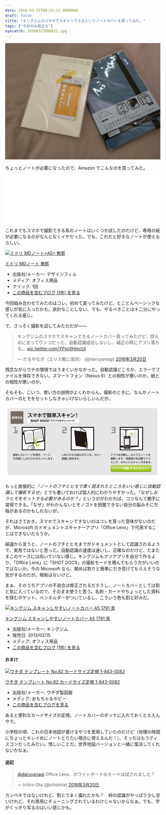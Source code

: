 ```yaml
---
date: 2016-03-21T08:32:13.0000000
draft: false
title: "キングジムのスマホでスキャンできるというノートカバーを買ってみた。"
tags: ["今日のお役立ち"]
eyecatch: 20160321080621.jpg
---
```

<p><span itemscope itemtype="http://schema.org/Photograph"><img src="20160321080621.jpg" alt="f:id:daruyanagi:20160321080621j:plain" title="f:id:daruyanagi:20160321080621j:plain" class="hatena-fotolife" itemprop="image"></span></p><p>ちょっとノートが必要になったので、Amazon でこんなのを買ってみた。</p><p><iframe src="//hatenablog-parts.com/embed?url=http%3A%2F%2Fwww.kingjim.co.jp%2Fproducts%2Ffile%2Fbrand%2Fcover.html" title="スマホでスキャンしやすいノートカバー | ブランドで探す | ファイルとテプラのキングジム" class="embed-card embed-webcard" scrolling="no" frameborder="0" style="display: block; width: 100%; height: 155px; max-width: 500px; margin: 10px 0px;"></iframe></p><p>これまでもスマホで撮影できる系のノートはいくつか試したのだけど、専用の紙が必要になるのがなんとなくイヤだった。でも、これだと好きなノートが使えるらしい。</p><p><div class="hatena-asin-detail"><a href="http://www.amazon.co.jp/exec/obidos/ASIN/B003CT47ZK/bestylesnet-22/"><img src="http://ecx.images-amazon.com/images/I/419Fe%2BIDK6L._SL160_.jpg" class="hatena-asin-detail-image" alt="ミドリ MDノート<A5> 無罫" title="ミドリ MDノート<A5> 無罫"></a><div class="hatena-asin-detail-info"><p class="hatena-asin-detail-title"><a href="http://www.amazon.co.jp/exec/obidos/ASIN/B003CT47ZK/bestylesnet-22/">ミドリ MDノート<A5> 無罫</a></p><ul><li><span class="hatena-asin-detail-label">出版社/メーカー:</span> デザインフィル</li><li><span class="hatena-asin-detail-label">メディア:</span> オフィス用品</li><li> <span class="hatena-asin-detail-label">クリック</span>: 1回</li><li><a href="http://d.hatena.ne.jp/asin/B003CT47ZK/bestylesnet-22" target="_blank">この商品を含むブログ (1件) を見る</a></li></ul></div><div class="hatena-asin-detail-foot"></div></div></p><p>今回組み合わせてみたのはコレ。初めて買ってみたけど、とことんベーシックな感じが気に入ったかも。余計なことしない、でも、やるべきことは十二分にやってくれる感じ。</p><p>で、さっそく撮影を試してみたのだが――</p><p><blockquote class="twitter-tweet" data-lang="ja"><p lang="ja" dir="ltr">キングジムのスマホでスキャンできるノートカバー買ってみたけど、控えめに言ってウンコだった。自動認識成功しないし、補正の時にアプリ落ちる。 <a href="https://t.co/YPyc0HmcUi">pic.twitter.com/YPyc0HmcUi</a></p>&mdash; だるやなぎ（エリス教に改宗） (@daruyanagi) <a href="https://twitter.com/daruyanagi/status/711686572198920192">2016年3月20日</a></blockquote><script async src="//platform.twitter.com/widgets.js" charset="utf-8"></script></p><p>残念ながらウチの環境ではうまくいかなかった。自動認識どころか、エラーでファイルを保存できない。スマートフォン（Nexus 6）との相性が悪いのか、紙との相性が悪いのか。</p><p>そもそも、こいつ、使い方の説明がよくわからん。撮影のときに、なんかノートカバーのヒモをセットしなきゃいけないらしいんだが。</p><p><span itemscope itemtype="http://schema.org/Photograph"><img src="20160321081407.png" alt="f:id:daruyanagi:20160321081407p:plain" title="f:id:daruyanagi:20160321081407p:plain" class="hatena-fotolife" itemprop="image"></span></p><p>もっと直接的に<i>「ノートのフチとヒモで黒く囲まれたところをいい感じに自動認識して撮影するぜ」</i>とでも書いておけば個人的にわかりやすかった。<i>「なぜしおりヒモをセットする必要があるのか？」</i>というのがわかれば、コツなんて勝手に習得できる。「なぜ」がわかんないとモノゴトを把握できない自分の脳みそに欠陥があるのかもしれないが。</p><p>それはさておき。スマホでスキャンできないのはコレを買った意味がないのだが、Microsoft のドキュメントスキャナーアプリ「Office Lens」で代用することはできないだろうか。</p><p>結論から言うと、ノートのフチとヒモまでがドキュメントとして認識されるようで、実用ではないと思った。自動認識の速度は速いし、正確なのだけど、たまたまこのケースには向いていない感じ。キングジムもクソアプリを自分で作るより、「Office Lens」に「SHOT DOCS」の撮影モードを積んでもらう方がいいのではないか。今の Microsoft なら、頼めば割りと簡単に引き受けてもらえそうな気がするのだが。根拠はないけど。</p><p>まぁ、そのうちアプリの不具合は修正されるだろうし、ノートカバーとしては割と気に入っているので、そのまま使うと思う。名刺・カードやちょっとした資料を挟むポケット、ペンホルダーがついているし、こういう色も割と好みだ。</p><p><div class="hatena-asin-detail"><a href="http://www.amazon.co.jp/exec/obidos/ASIN/B00BB3MMPG/bestylesnet-22/"><img src="http://ecx.images-amazon.com/images/I/41ICuPYhi8L._SL160_.jpg" class="hatena-asin-detail-image" alt="キングジム スキャンしやすいノートカバー  A5 1791 青" title="キングジム スキャンしやすいノートカバー  A5 1791 青"></a><div class="hatena-asin-detail-info"><p class="hatena-asin-detail-title"><a href="http://www.amazon.co.jp/exec/obidos/ASIN/B00BB3MMPG/bestylesnet-22/">キングジム スキャンしやすいノートカバー  A5 1791 青</a></p><ul><li><span class="hatena-asin-detail-label">出版社/メーカー:</span> キングジム</li><li><span class="hatena-asin-detail-label">発売日:</span> 2013/02/15</li><li><span class="hatena-asin-detail-label">メディア:</span> オフィス用品</li><li><a href="http://d.hatena.ne.jp/asin/B00BB3MMPG/bestylesnet-22" target="_blank">この商品を含むブログ (1件) を見る</a></li></ul></div><div class="hatena-asin-detail-foot"></div></div></p>

<div class="section">
<h4>おまけ</h4>
<p><div class="hatena-asin-detail"><a href="http://www.amazon.co.jp/exec/obidos/ASIN/B001VB8EFA/bestylesnet-22/"><img src="http://ecx.images-amazon.com/images/I/41m4hj3WxJL._SL160_.jpg" class="hatena-asin-detail-image" alt="ウチダ テンプレート No.82 カードサイズ定規 1-843-0082" title="ウチダ テンプレート No.82 カードサイズ定規 1-843-0082"></a><div class="hatena-asin-detail-info"><p class="hatena-asin-detail-title"><a href="http://www.amazon.co.jp/exec/obidos/ASIN/B001VB8EFA/bestylesnet-22/">ウチダ テンプレート No.82 カードサイズ定規 1-843-0082</a></p><ul><li><span class="hatena-asin-detail-label">出版社/メーカー:</span> ウチダ製図器</li><li><span class="hatena-asin-detail-label">メディア:</span> おもちゃ＆ホビー</li><li><a href="http://d.hatena.ne.jp/asin/B001VB8EFA/bestylesnet-22" target="_blank">この商品を含むブログを見る</a></li></ul></div><div class="hatena-asin-detail-foot"></div></div></p><p>あると便利なカードサイズの定規。ノートカバーのポッケに入れておくとええんやで。</p><p>小学校の頃、これの日本地図が書けるやつを愛用していたのだけど（地理の時間にちょっとキレイめにノートとりたい場合に使えるんだ！）、そっちはもうディスコンだったみたい。惜しいことだ。世界地図バージョンと一緒に復活してくれないかなぁ。</p>

</div>
<div class="section">
<h4>追記</h4>
<p><blockquote class="twitter-tweet" data-lang="ja"><p lang="ja" dir="ltr"><a href="https://twitter.com/daruyanagi">@daruyanagi</a> Office Lens、ホワイトボードのモードは試されました？</p>&mdash; Ichiro Ota (@ichiohta) <a href="https://twitter.com/ichiohta/status/711697879744708609">2016年3月20日</a></blockquote><script async src="//platform.twitter.com/widgets.js" charset="utf-8"></script></p><p>カンペキではないけれど、割とうまく撮れたかも？　枠の認識がやっぱり少し甘いけれど、それ専用にチューニングされているわけじゃないからなぁ。でも、字がくっきり写るのはいい感じかも。</p>

</div>